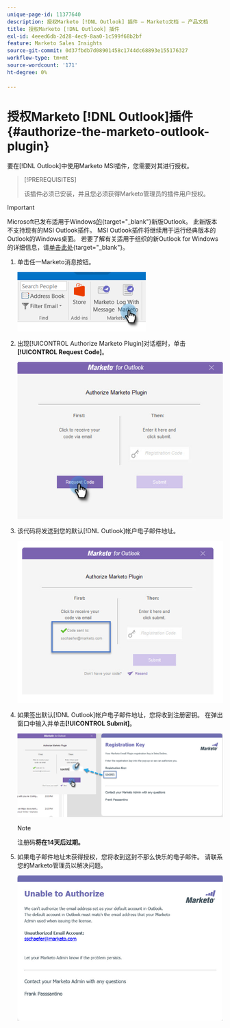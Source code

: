 ```yaml
---
unique-page-id: 11377640
description: 授权Marketo [!DNL Outlook] 插件 — Marketo文档 — 产品文档
title: 授权Marketo [!DNL Outlook] 插件
exl-id: 4eeed6db-2d28-4ec9-8aa0-1c599f68b2bf
feature: Marketo Sales Insights
source-git-commit: 0d37fbdb7d08901458c1744dc68893e155176327
workflow-type: tm+mt
source-wordcount: '171'
ht-degree: 0%

---
```


# 授权Marketo [!DNL Outlook]插件 {#authorize-the-marketo-outlook-plugin}

要在[!DNL Outlook]中使用Marketo MSI插件，您需要对其进行授权。

>[!PREREQUISITES]
>
>该插件必须已安装，并且您必须获得Marketo管理员的插件用户授权。

>[!IMPORTANT]
>
>Microsoft已发布适用于Windows[的](https://techcommunity.microsoft.com/t5/outlook-blog/new-outlook-for-windows-now-available/ba-p/3932068){target="_blank"}新版Outlook。 此新版本不支持现有的MSI Outlook插件。 MSI Outlook插件将继续用于运行经典版本的Outlook的Windows桌面。 若要了解有关适用于组织的新Outlook for Windows的详细信息，请[单击此处](https://techcommunity.microsoft.com/t5/outlook-blog/the-new-outlook-for-windows-for-organization-admins/ba-p/3929169){target="_blank"}。

1. 单击任一Marketo消息按钮。

   ![](assets/image2016-8-24-16-3a4-3a28.png)

1. 出现[!UICONTROL Authorize Marketo Plugin]对话框时，单击&#x200B;**[!UICONTROL Request Code]**。

   ![](assets/image2016-8-24-16-3a6-3a51.png)

1. 该代码将发送到您的默认[!DNL Outlook]帐户电子邮件地址。

   ![](assets/image2016-8-24-16-3a8-3a36.png)

1. 如果签出默认[!DNL Outlook]帐户电子邮件地址，您将收到注册密钥。 在弹出窗口中输入并单击&#x200B;**[!UICONTROL Submit]**。

   ![](assets/image2016-8-24-16-3a12-3a48.png)

   >[!NOTE]
   >
   >注册码&#x200B;**将在14天后过期。**

1. 如果电子邮件地址未获得授权，您将收到这封不那么快乐的电子邮件。 请联系您的Marketo管理员以解决问题。

   ![](assets/image2016-8-24-16-3a25-3a27.png)
